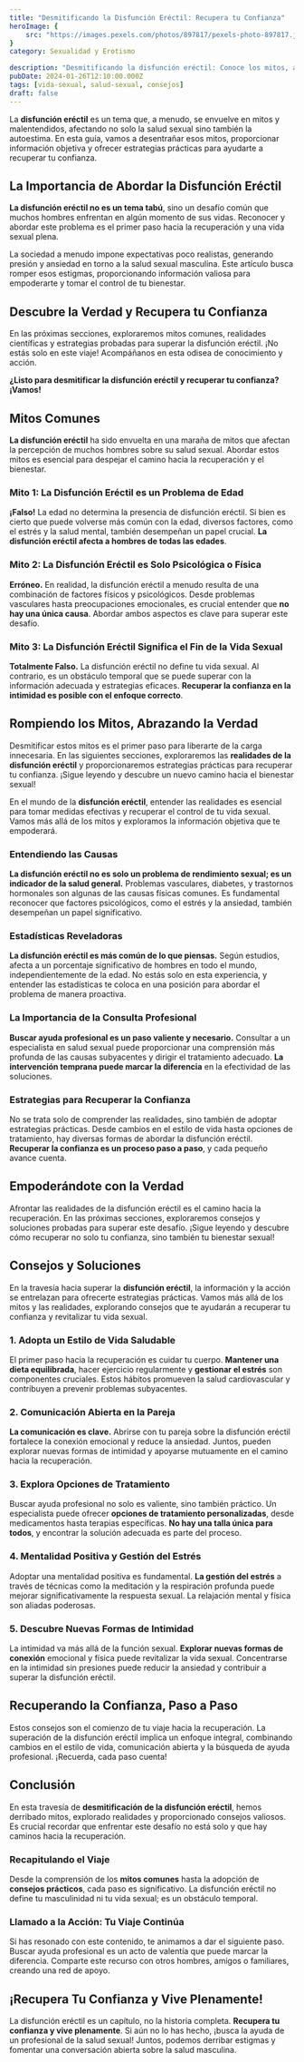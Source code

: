 ```yaml
---
title: "Desmitificando la Disfunción Eréctil: Recupera tu Confianza"
heroImage: {
	src: "https://images.pexels.com/photos/897817/pexels-photo-897817.jpeg?auto=compress&cs=tinysrgb&w=1260&h=750&dpr=1",
}
category: Sexualidad y Erotismo

description: "Desmitificando la disfunción eréctil: Conoce los mitos, aprende las realidades y descubre consejos efectivos para recuperar tu confianza en esta guía completa. ¡No dejes que la disfunción eréctil te detenga!"
pubDate: 2024-01-26T12:10:00.000Z
tags: [vida-sexual, salud-sexual, consejos]
draft: false
---
```


La **disfunción eréctil** es un tema que, a menudo, se envuelve en mitos y malentendidos, afectando no solo la salud sexual sino también la autoestima. En esta guía, vamos a desentrañar esos mitos, proporcionar información objetiva y ofrecer estrategias prácticas para ayudarte a recuperar tu confianza.

## La Importancia de Abordar la Disfunción Eréctil

**La disfunción eréctil no es un tema tabú**, sino un desafío común que muchos hombres enfrentan en algún momento de sus vidas. Reconocer y abordar este problema es el primer paso hacia la recuperación y una vida sexual plena.

La sociedad a menudo impone expectativas poco realistas, generando presión y ansiedad en torno a la salud sexual masculina. Este artículo busca romper esos estigmas, proporcionando información valiosa para empoderarte y tomar el control de tu bienestar.

## Descubre la Verdad y Recupera tu Confianza

En las próximas secciones, exploraremos mitos comunes, realidades científicas y estrategias probadas para superar la disfunción eréctil. ¡No estás solo en este viaje! Acompáñanos en esta odisea de conocimiento y acción.

**¿Listo para desmitificar la disfunción eréctil y recuperar tu confianza? ¡Vamos!**

## Mitos Comunes

**La disfunción eréctil** ha sido envuelta en una maraña de mitos que afectan la percepción de muchos hombres sobre su salud sexual. Abordar estos mitos es esencial para despejar el camino hacia la recuperación y el bienestar.

### Mito 1: La Disfunción Eréctil es un Problema de Edad

**¡Falso!** La edad no determina la presencia de disfunción eréctil. Si bien es cierto que puede volverse más común con la edad, diversos factores, como el estrés y la salud mental, también desempeñan un papel crucial. **La disfunción eréctil afecta a hombres de todas las edades**.

### Mito 2: La Disfunción Eréctil es Solo Psicológica o Física

**Erróneo.** En realidad, la disfunción eréctil a menudo resulta de una combinación de factores físicos y psicológicos. Desde problemas vasculares hasta preocupaciones emocionales, es crucial entender que **no hay una única causa**. Abordar ambos aspectos es clave para superar este desafío.

### Mito 3: La Disfunción Eréctil Significa el Fin de la Vida Sexual

**Totalmente Falso.** La disfunción eréctil no define tu vida sexual. Al contrario, es un obstáculo temporal que se puede superar con la información adecuada y estrategias eficaces. **Recuperar la confianza en la intimidad es posible con el enfoque correcto**.

## Rompiendo los Mitos, Abrazando la Verdad

Desmitificar estos mitos es el primer paso para liberarte de la carga innecesaria. En las siguientes secciones, exploraremos las **realidades de la disfunción eréctil** y proporcionaremos estrategias prácticas para recuperar tu confianza. ¡Sigue leyendo y descubre un nuevo camino hacia el bienestar sexual!

En el mundo de la **disfunción eréctil**, entender las realidades es esencial para tomar medidas efectivas y recuperar el control de tu vida sexual. Vamos más allá de los mitos y exploramos la información objetiva que te empoderará.

### Entendiendo las Causas

**La disfunción eréctil no es solo un problema de rendimiento sexual; es un indicador de la salud general.** Problemas vasculares, diabetes, y trastornos hormonales son algunas de las causas físicas comunes. Es fundamental reconocer que factores psicológicos, como el estrés y la ansiedad, también desempeñan un papel significativo.

### Estadísticas Reveladoras

**La disfunción eréctil es más común de lo que piensas.** Según estudios, afecta a un porcentaje significativo de hombres en todo el mundo, independientemente de la edad. No estás solo en esta experiencia, y entender las estadísticas te coloca en una posición para abordar el problema de manera proactiva.

### La Importancia de la Consulta Profesional

**Buscar ayuda profesional es un paso valiente y necesario.** Consultar a un especialista en salud sexual puede proporcionar una comprensión más profunda de las causas subyacentes y dirigir el tratamiento adecuado. **La intervención temprana puede marcar la diferencia** en la efectividad de las soluciones.

### Estrategias para Recuperar la Confianza

No se trata solo de comprender las realidades, sino también de adoptar estrategias prácticas. Desde cambios en el estilo de vida hasta opciones de tratamiento, hay diversas formas de abordar la disfunción eréctil. **Recuperar la confianza es un proceso paso a paso**, y cada pequeño avance cuenta.

## Empoderándote con la Verdad

Afrontar las realidades de la disfunción eréctil es el camino hacia la recuperación. En las próximas secciones, exploraremos consejos y soluciones probadas para superar este desafío. ¡Sigue leyendo y descubre cómo recuperar no solo tu confianza, sino también tu bienestar sexual!

## Consejos y Soluciones

En la travesía hacia superar la **disfunción eréctil**, la información y la acción se entrelazan para ofrecerte estrategias prácticas. Vamos más allá de los mitos y las realidades, explorando consejos que te ayudarán a recuperar tu confianza y revitalizar tu vida sexual.

### 1. **Adopta un Estilo de Vida Saludable**

El primer paso hacia la recuperación es cuidar tu cuerpo. **Mantener una dieta equilibrada**, hacer ejercicio regularmente y **gestionar el estrés** son componentes cruciales. Estos hábitos promueven la salud cardiovascular y contribuyen a prevenir problemas subyacentes.

### 2. **Comunicación Abierta en la Pareja**

**La comunicación es clave.** Abrirse con tu pareja sobre la disfunción eréctil fortalece la conexión emocional y reduce la ansiedad. Juntos, pueden explorar nuevas formas de intimidad y apoyarse mutuamente en el camino hacia la recuperación.

### 3. **Explora Opciones de Tratamiento**

Buscar ayuda profesional no solo es valiente, sino también práctico. Un especialista puede ofrecer **opciones de tratamiento personalizadas**, desde medicamentos hasta terapias específicas. **No hay una talla única para todos**, y encontrar la solución adecuada es parte del proceso.

### 4. **Mentalidad Positiva y Gestión del Estrés**

Adoptar una mentalidad positiva es fundamental. **La gestión del estrés** a través de técnicas como la meditación y la respiración profunda puede mejorar significativamente la respuesta sexual. La relajación mental y física son aliadas poderosas.

### 5. **Descubre Nuevas Formas de Intimidad**

La intimidad va más allá de la función sexual. **Explorar nuevas formas de conexión** emocional y física puede revitalizar la vida sexual. Concentrarse en la intimidad sin presiones puede reducir la ansiedad y contribuir a superar la disfunción eréctil.

## Recuperando la Confianza, Paso a Paso

Estos consejos son el comienzo de tu viaje hacia la recuperación. La superación de la disfunción eréctil implica un enfoque integral, combinando cambios en el estilo de vida, comunicación abierta y la búsqueda de ayuda profesional. ¡Recuerda, cada paso cuenta!

## Conclusión

En esta travesía de **desmitificación de la disfunción eréctil**, hemos derribado mitos, explorado realidades y proporcionado consejos valiosos. Es crucial recordar que enfrentar este desafío no está solo y que hay caminos hacia la recuperación.

### Recapitulando el Viaje

Desde la comprensión de los **mitos comunes** hasta la adopción de **consejos prácticos**, cada paso es significativo. La disfunción eréctil no define tu masculinidad ni tu vida sexual; es un obstáculo temporal.

### Llamado a la Acción: Tu Viaje Continúa

Si has resonado con este contenido, te animamos a dar el siguiente paso. Buscar ayuda profesional es un acto de valentía que puede marcar la diferencia. Comparte este recurso con otros hombres, amigos o familiares, creando una red de apoyo.

## ¡Recupera Tu Confianza y Vive Plenamente!

La disfunción eréctil es un capítulo, no la historia completa. **Recupera tu confianza y vive plenamente**. Si aún no lo has hecho, ¡busca la ayuda de un profesional de la salud sexual! Juntos, podemos derribar estigmas y fomentar una conversación abierta sobre la salud masculina.

